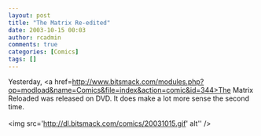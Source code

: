 ```yaml
---
layout: post
title: "The Matrix Re-edited"
date: 2003-10-15 00:03
author: rcadmin
comments: true
categories: [Comics]
tags: []
---
```

Yesterday, <a href=http://www.bitsmack.com/modules.php?op=modload&name=Comics&file=index&action=comic&id=344>The Matrix Reloaded</a> was released on DVD. It does make a lot more sense the second time.<Br><br><!--more--><img src='http://dl.bitsmack.com/comics/20031015.gif' alt'' />
